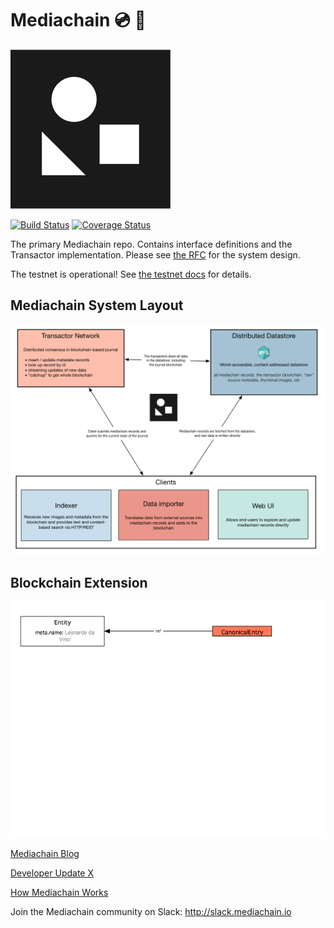 # Mediachain 💿 🔗
![logo](mediachain_logo_small.png)

[![Build Status](https://travis-ci.org/mediachain/mediachain.svg?branch=master)](https://travis-ci.org/mediachain/mediachain)
[![Coverage Status](https://coveralls.io/repos/github/mediachain/mediachain/badge.svg?branch=master)](https://coveralls.io/github/mediachain/mediachain?branch=master)

The primary Mediachain repo. Contains interface definitions and the Transactor implementation. Please see [the RFC](rfc/mediachain-rfc-2.md) for the system design.

The testnet is operational! See [the testnet docs](docs/testnet.md) for details.

## Mediachain System Layout
![Mediachain System Diagram](rfc/images/mediachain-system.png)

## Blockchain Extension
![Mediachain Blockchain Animation](rfc/images/blockchain.gif)

[Mediachain Blog](https://blog.mediachain.io/)


[Developer Update X](https://blog.mediachain.io/mediachain-developer-update-x-c0b8cc7fc12c)

[How Mediachain Works](https://blog.mediachain.io/how-mediachain-works-5a5ccc1c3210)

Join the Mediachain community on Slack: http://slack.mediachain.io
